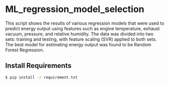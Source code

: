 # ML_regression_model_selection

This script shows the results of various regression models that were used to predict energy output using features such as engine temperature, exhaust vacuum, pressure, and relative humidity. The data was divided into two sets: training and testing, with feature scaling (SVR) applied to both sets. The best model for estimating energy output was found to be Random Forest Regression. 

## Install Requirements

```bash
$ pip install -r requirement.txt
```
